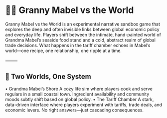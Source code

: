 # 🧓🥫 Granny Mabel vs the World

Granny Mabel vs the World is an experimental narrative sandbox game that explores the deep and often invisible links between global economic policy and everyday life. Players shift between the intimate, hand-painted world of Grandma Mabel’s seaside food stand and a cold, abstract realm of global trade decisions. What happens in the tariff chamber echoes in Mabel’s world—one recipe, one relationship, one ripple at a time.



⸻

## 🔄 Two Worlds, One System
	
•	Grandma Mabel’s Shore
A cozy life sim where players cook and serve regulars in a small coastal town. Ingredient availability and community moods subtly shift based on global policy.
•	The Tariff Chamber
A stark, data-driven interface where players experiment with tariffs, trade deals, and economic levers. No right answers—just cascading consequences.
